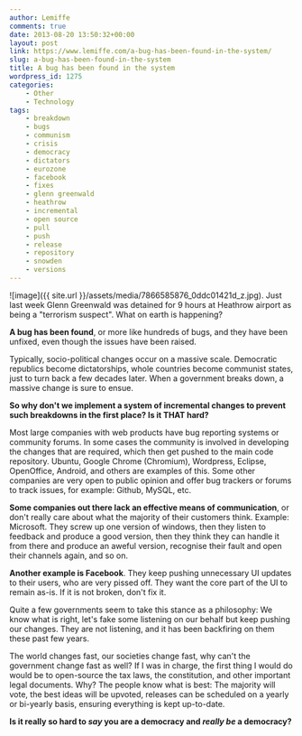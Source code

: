 ```yaml
---
author: Lemiffe
comments: true
date: 2013-08-20 13:50:32+00:00
layout: post
link: https://www.lemiffe.com/a-bug-has-been-found-in-the-system/
slug: a-bug-has-been-found-in-the-system
title: A bug has been found in the system
wordpress_id: 1275
categories:
    - Other
    - Technology
tags:
    - breakdown
    - bugs
    - communism
    - crisis
    - democracy
    - dictators
    - eurozone
    - facebook
    - fixes
    - glenn greenwald
    - heathrow
    - incremental
    - open source
    - pull
    - push
    - release
    - repository
    - snowden
    - versions
---
```


![image]({{ site.url }}/assets/media/7866585876_0ddc01421d_z.jpg). Just last week Glenn Greenwald was detained for 9 hours at Heathrow airport as being a "terrorism suspect". What on earth is happening?

**A bug has been found**, or more like hundreds of bugs, and they have been unfixed, even though the issues have been raised.

Typically, socio-political changes occur on a massive scale. Democratic republics become dictatorships, whole countries become communist states, just to turn back a few decades later. When a government breaks down, a massive change is sure to ensue.

**So why don't we implement a system of incremental changes to prevent such breakdowns in the first place? Is it THAT hard?**

Most large companies with web products have bug reporting systems or community forums. In some cases the community is involved in developing the changes that are required, which then get pushed to the main code repository. Ubuntu, Google Chrome (Chromium), Wordpress, Eclipse, OpenOffice, Android, and others are examples of this. Some other companies are very open to public opinion and offer bug trackers or forums to track issues, for example: Github, MySQL, etc.

**Some companies out there lack an effective means of communication**, or don't really care about what the majority of their customers think. Example: Microsoft. They screw up one version of windows, then they listen to feedback and produce a good version, then they think they can handle it from there and produce an aweful version, recognise their fault and open their channels again, and so on.

**Another example is Facebook**. They keep pushing unnecessary UI updates to their users, who are very pissed off. They want the core part of the UI to remain as-is. If it is not broken, don't fix it.

Quite a few governments seem to take this stance as a philosophy: We know what is right, let's fake some listening on our behalf but keep pushing our changes. They are not listening, and it has been backfiring on them these past few years.

The world changes fast, our societies change fast, why can't the government change fast as well? If I was in charge, the first thing I would do would be to open-source the tax laws, the constitution, and other important legal documents. Why? The people know what is best: The majority will vote, the best ideas will be upvoted, releases can be scheduled on a yearly or bi-yearly basis, ensuring everything is kept up-to-date.

**Is it really so hard to _say_ you are a democracy and _really be_ a democracy?**
